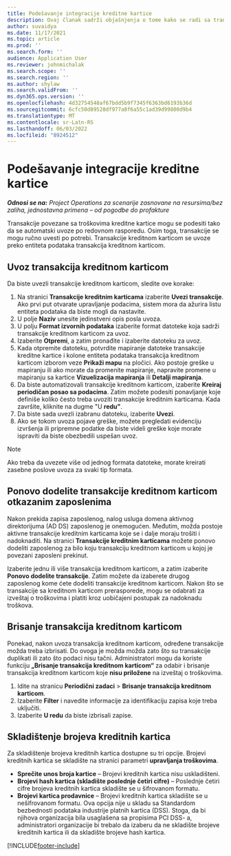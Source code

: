 ```yaml
---
title: Podešavanje integracije kreditne kartice
description: Ovaj članak sadrži objašnjenja o tome kako se radi sa transakcijama kreditnim karticama vezanim za troškove.
author: suvaidya
ms.date: 11/17/2021
ms.topic: article
ms.prod: ''
ms.search.form: ''
audience: Application User
ms.reviewer: johnmichalak
ms.search.scope: ''
ms.search.region: ''
ms.author: shylaw
ms.search.validFrom: ''
ms.dyn365.ops.version: ''
ms.openlocfilehash: 4d32754548af67bdd5b9f7345f6363bd6193b36d
ms.sourcegitcommit: 6cfc50d89528df977a8f6a55c1ad39d99800d9b4
ms.translationtype: MT
ms.contentlocale: sr-Latn-RS
ms.lasthandoff: 06/03/2022
ms.locfileid: "8924512"
---
```

# <a name="set-up-credit-card-integration"></a>Podešavanje integracije kreditne kartice

_**Odnosi se na:** Project Operations za scenarije zasnovane na resursima/bez zaliha, jednostavna primena – od pogodbe do profakture_

Transakcije povezane sa troškovima kreditne kartice mogu se podesiti tako da se automatski uvoze po redovnom rasporedu. Osim toga, transakcije se mogu ručno uvesti po potrebi. Transakcije kreditnom karticom se uvoze preko entiteta podataka transakcija kreditnom karticom.

## <a name="import-credit-card-transactions"></a>Uvoz transakcija kreditnom karticom

Da biste uvezli transakcije kreditnom karticom, sledite ove korake:

1. Na stranici **Transakcije kreditnim karticama** izaberite **Uvezi transakcije**. Ako prvi put otvarate upravljanje podacima, sistem mora da ažurira listu entiteta podataka da biste mogli da nastavite.
2. U polje **Naziv** unesite jedinstveni opis posla uvoza.
3. U polju **Format izvornih podataka** izaberite format datoteke koja sadrži transakcije kreditnom karticom za uvoz.
4. Izaberite **Otpremi**, a zatim pronađite i izaberite datoteku za uvoz.
5. Kada otpremite datoteku, potvrdite mapiranje datoteke transakcije kreditne kartice i kolone entiteta podataka transakcija kreditnom karticom izborom veze **Prikaži mapu** na pločici. Ako postoje greške u mapiranju ili ako morate da promenite mapiranje, napravite promene u mapiranju sa kartice **Vizuelizacija mapiranja** ili **Detalji mapiranja**.
6. Da biste automatizovali transakcije kreditnom karticom, izaberite **Kreiraj periodičan posao sa podacima**. Zatim možete podesiti ponavljanje koje definiše koliko često treba uvoziti transakcije kreditnim karticama. Kada završite, kliknite na dugme "U **redu"**.
7. Da biste sada uvezli izabranu datoteku, izaberite **Uvezi**.
8. Ako se tokom uvoza pojave greške, možete pregledati evidenciju izvršenja ili pripremne podatke da biste videli greške koje morate ispraviti da biste obezbedili uspešan uvoz.

> [!NOTE]
> Ako treba da uvezete više od jednog formata datoteke, morate kreirati zasebne poslove uvoza za svaki tip formata.

## <a name="reassign-the-credit-card-transactions-for-terminated-employees"></a>Ponovo dodelite transakcije kreditnom karticom otkazanim zaposlenima

Nakon prekida zapisa zaposlenog, nalog usluga domena aktivnog direktorijuma (AD DS) zaposlenog je onemogućen. Međutim, možda postoje aktivne transakcije kreditnim karticama koje se i dalje moraju trošiti i nadoknaditi. Na stranici **Transakcije kreditnim karticama** možete ponovo dodeliti zaposlenog za bilo koju transakciju kreditnom karticom u kojoj je povezani zaposleni prekinut.

Izaberite jednu ili više transakcija kreditnom karticom, a zatim izaberite **Ponovo dodelite transakcije**. Zatim možete da izaberete drugog zaposlenog kome ćete dodeliti transakcije kreditnom karticom. Nakon što se transakcije sa kreditnom karticom prerasporede, mogu se odabrati za izveštaj o troškovima i platiti kroz uobičajeni postupak za nadoknadu troškova.

## <a name="delete-credit-card-transactions"></a>Brisanje transakcija kreditnom karticom 

Ponekad, nakon uvoza transakcija kreditnom karticom, određene transakcije možda treba izbrisati. Do ovoga je možda možda zato što su transakcije duplikati ili zato što podaci nisu tačni. Administratori mogu da koriste funkciju **„Brisanje transakcija kreditnom karticom“** za odabir i brisanje transakcija kreditnom karticom koje **nisu priložene** na izveštaj o troškovima. 

1. Idite na stranicu **Periodični zadaci** > **Brisanje transakcija kreditnom karticom**.
2. Izaberite **Filter** i navedite informacije za identifikaciju zapisa koje treba uključiti.
3. Izaberite **U redu** da biste izbrisali zapise. 

## <a name="storing-credit-card-numbers"></a>Skladištenje brojeva kreditnih kartica

Za skladištenje brojeva kreditnih kartica dostupne su tri opcije. Brojevi kreditnih kartica se skladište na stranici parametri **upravljanja troškovima**.

- **Sprečite unos broja kartice** – Brojevi kreditnih kartica nisu uskladišteni.
- **Brojevi hash kartica (skladište poslednje četiri cifre)** – Poslednje četiri cifre brojeva kreditnih kartica skladište se u šifrovanom formatu.
- **Brojevi kartica prodavnice** – Brojevi kreditnih kartica skladište se u nešifrovanom formatu. Ova opcija nije u skladu sa Standardom bezbednosti podataka industrije platnih kartica (DSS). Stoga, da bi njihova organizacija bila usaglašena sa propisima PCI DSS- a, administratori organizacije bi trebalo da izaberu da ne skladište brojeve kreditnih kartica ili da skladište brojeve hash kartica.

[!INCLUDE[footer-include](../includes/footer-banner.md)]
